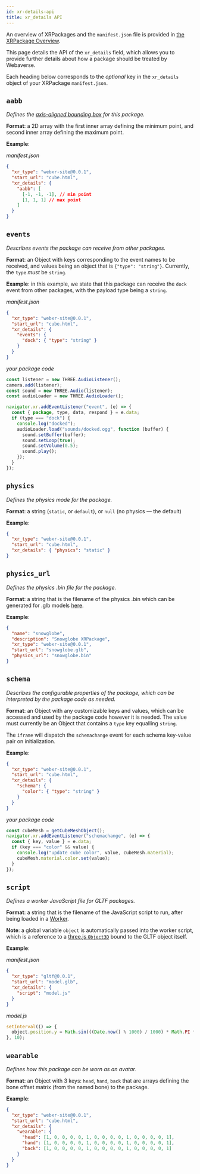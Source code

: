 ```yaml
---
id: xr-details-api
title: xr_details API
---
```


An overview of XRPackages and the `manifest.json` file is provided in [the XRPackage Overview](./1-xrpackage-overview.md).

This page details the API of the `xr_details` field, which allows you to provide further details about how a package should be treated by Webaverse.

Each heading below corresponds to the _optional_ key in the `xr_details` object of your XRPackage `manifest.json`.

## `aabb`

_Defines the <a href="https://developer.mozilla.org/en-US/docs/Games/Techniques/3D_collision_detection" target="_blank" rel="noopener noreferrer">axis-aligned bounding box</a> for this package._

**Format**: a 2D array with the first inner array defining the minimum point, and second inner array defining the maximum point.

**Example**:

_manifest.json_

```json
{
  "xr_type": "webxr-site@0.0.1",
  "start_url": "cube.html",
  "xr_details": {
    "aabb": [
      [-1, -1, -1], // min point
      [1, 1, 1] // max point
    ]
  }
}
```

## `events`

_Describes events the package can receive from other packages._

**Format**: an Object with keys corresponding to the event names to be received, and values being an object that is `{"type": "string"}`. Currently, the `type` _must_ be `string`.

**Example**: in this example, we state that this package can receive the `dock` event from other packages, with the payload type being a `string`.

_manifest.json_

```json
{
  "xr_type": "webxr-site@0.0.1",
  "start_url": "cube.html",
  "xr_details": {
    "events": {
      "dock": { "type": "string" }
    }
  }
}
```

_your package code_

```js
const listener = new THREE.AudioListener();
camera.add(listener);
const sound = new THREE.Audio(listener);
const audioLoader = new THREE.AudioLoader();

navigator.xr.addEventListener("event", (e) => {
  const { package, type, data, respond } = e.data;
  if (type === "dock") {
    console.log("docked");
    audioLoader.load("sounds/docked.ogg", function (buffer) {
      sound.setBuffer(buffer);
      sound.setLoop(true);
      sound.setVolume(0.5);
      sound.play();
    });
  }
});
```

## `physics`

_Defines the physics mode for the package._

**Format**: a string (`static`, or `default`), or `null` (no physics &mdash; the default)

**Example**:

```json
{
  "xr_type": "webxr-site@0.0.1",
  "start_url": "cube.html",
  "xr_details": { "physics": "static" }
}
```

## `physics_url`

_Defines the physics .bin file for the package._

**Format**: a string that is the filename of the physics .bin which can be generated for .glb models [here](https://app.webaverse.com/build.html).

**Example**:

```json
{
  "name": "snowglobe",
  "description": "Snowglobe XRPackage",
  "xr_type": "webxr-site@0.0.1",
  "start_url": "snowglobe.glb",
  "physics_url": "snowglobe.bin"
}
```

## `schema`

_Describes the configurable properties of the package, which can be interpreted by the package code as needed._

**Format**: an Object with any customizable keys and values, which can be accessed and used by the package code however it is needed. The value must currently be an Object that contains a `type` key equalling `string`.

The `iframe` will dispatch the `schemachange` event for each schema key-value pair on initialization.

**Example**:

```json
{
  "xr_type": "webxr-site@0.0.1",
  "start_url": "cube.html",
  "xr_details": {
    "schema": {
      "color": { "type": "string" }
    }
  }
}
```

_your package code_

```js
const cubeMesh = getCubeMeshObject();
navigator.xr.addEventListener("schemachange", (e) => {
  const { key, value } = e.data;
  if (key === "color" && value) {
    console.log("update cube color", value, cubeMesh.material);
    cubeMesh.material.color.set(value);
  }
});
```

## `script`

_Defines a worker JavaScript file for GLTF packages._

**Format**: a string that is the filename of the JavaScript script to run, after being loaded in a <a href="https://developer.mozilla.org/en-US/docs/Web/API/Web_Workers_API" target="_blank" rel="noopener noreferrer">Worker</a>.

**Note**: a global variable `object` is automatically passed into the worker script, which is a reference to a <a href="https://threejs.org/docs/#api/en/core/Object3D" target="_blank" rel="noopener noreferrer">three.js `Object3D`</a> bound to the GLTF object itself.

**Example**:

_manifest.json_

```json
{
  "xr_type": "gltf@0.0.1",
  "start_url": "model.glb",
  "xr_details": {
    "script": "model.js"
  }
}
```

_model.js_

```js
setInterval(() => {
  object.position.y = Math.sin(((Date.now() % 1000) / 1000) * Math.PI * 2);
}, 10);
```

## `wearable`

_Defines how this package can be worn as an avatar._

**Format**: an Object with 3 keys: `head`, `hand`, `back` that are arrays defining the bone offset matrix (from the named bone) to the package.

**Example**:

```json
{
  "xr_type": "webxr-site@0.0.1",
  "start_url": "cube.html",
  "xr_details": {
    "wearable": {
      "head": [1, 0, 0, 0, 0, 1, 0, 0, 0, 0, 1, 0, 0, 0, 0, 1],
      "hand": [1, 0, 0, 0, 0, 1, 0, 0, 0, 0, 1, 0, 0, 0, 0, 1],
      "back": [1, 0, 0, 0, 0, 1, 0, 0, 0, 0, 1, 0, 0, 0, 0, 1]
    }
  }
}
```
